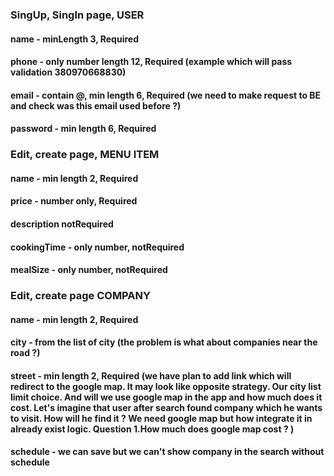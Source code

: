### SingUp, SingIn page, USER
#### name -  minLength 3, Required
#### phone - only number length 12, Required (example which will pass validation 380970668830)
#### email - contain @, min length 6, Required (we need to make request to BE and check was this email used before ?) 
#### password - min length 6, Required

### Edit, create page, MENU ITEM
#### name - min length 2, Required
#### price - number only, Required
#### description notRequired
#### cookingTime - only number, notRequired
#### mealSize - only number, notRequired

### Edit, create page COMPANY
#### name - min length 2, Required
#### city - from the list of city (the problem is what about companies near the road ?)
#### street - min length 2, Required (we have plan to add link which will redirect to the google map. It may look like opposite strategy. Our city list limit choice. And will we use google map in the app and how much does it cost. Let's imagine that user after search found company which he wants to visit. How will he find it ? We need google map but how integrate it in already exist logic. Question 1.How much does google map cost ? ) 
#### schedule - we can save but we can't show company in the search without schedule



